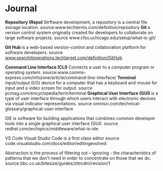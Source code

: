 # Journal
<strong>
Repository (Repo) </strong>Strftware development, a repository is a central file storage location. source:www.techterms.com/definition/repository

<strong>
Git </strong> a version control system originally created for developers to collaborate on large software projects. source www.cfss.uchicago.edu/setup/what-is-git/
<strong>
  
  Git Hub </strong>is a web-based version-control and collaboration platform for software developers. source www.searchitoperations.techtarget.com/definition/GitHub

  <strong>
Command Line Interface (CLI) </strong>Connects a user to a computer program or operating system. source:www.comms-express.com/infozone/article/command-line-interface/
<strong>
Terminal </strong> input/output (I/O) device for a computer that has a keyboard and mouse for input and a video screen for output. source pcmag.com/encyclopedia/term/terminal
<strong>
Graphical User Interface (GUI) </strong> is a type of user interface through which users interact with electronic devices via visual indicator representations. source omnisci.com/technical-glossary/graphical-user-interface

IDE is software for building applications that combines common developer tools into a single graphical user interface (GUI). source redhat.com/en/topics/middleware/what-is-ide

VS Code Visual Studio Code is a first class editor source code.visualstudio.com/docs/editor/editingevolved

Abstraction is the process of filtering out – ignoring - the characteristics of patterns that we don't need in order to concentrate on those that we do. source bbc.co.uk/bitesize/guides/zttrcdm/revision/1
